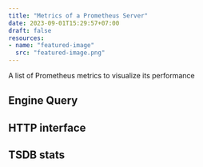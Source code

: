 ```yaml
---
title: "Metrics of a Prometheus Server"
date: 2023-09-01T15:29:57+07:00
draft: false
resources:
- name: "featured-image"
  src: "featured-image.png"
---
```


A list of Prometheus metrics to visualize its performance

## Engine Query

## HTTP interface

## TSDB stats